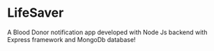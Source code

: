 # LifeSaver
A Blood Donor notification app developed with Node Js backend with Express framework and MongoDb database!
